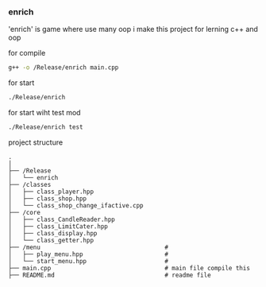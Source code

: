 ### enrich
'enrich' is game where use many oop
i make this project for lerning c++ and oop

for compile
```sh
g++ -o /Release/enrich main.cpp
```
for start
```sh
./Release/enrich
```
for start wiht test mod
```sh
./Release/enrich test
```
project structure
```
.
│
├── /Release
│   └── enrich
├── /classes
│   ├── class_player.hpp
│   ├── class_shop.hpp
│   └── class_shop_change_ifactive.cpp
├── /core
│   ├── class_CandleReader.hpp
│   ├── class_LimitCater.hpp
│   ├── class_display.hpp
│   └── class_getter.hpp
├── /menu                                   #
│   ├── play_menu.hpp                       #
│   └── start_menu.hpp                      #
├── main.cpp                                # main file compile this
├── README.md                               # readme file


```
